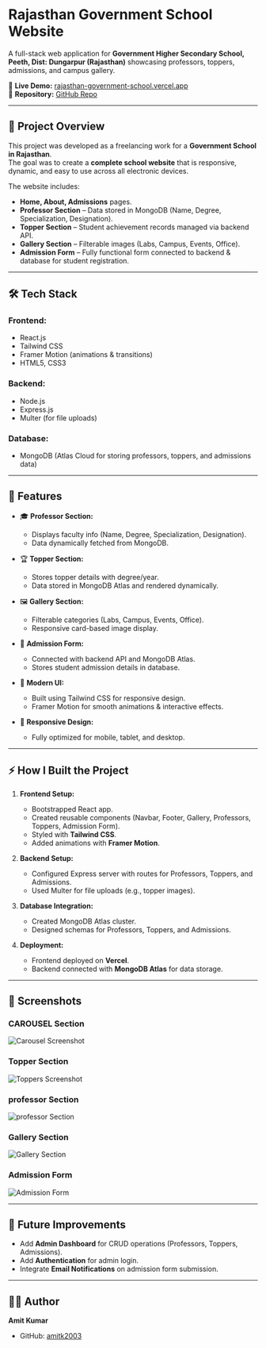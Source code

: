 # Rajasthan Government School Website  

A full-stack web application for **Government Higher Secondary School, Peeth, Dist: Dungarpur (Rajasthan)** showcasing professors, toppers, admissions, and campus gallery.  

🔗 **Live Demo:** [rajasthan-government-school.vercel.app](https://rajasthan-government-school.vercel.app/)  
📂 **Repository:** [GitHub Repo](https://github.com/amitk2003/Rajasthan-government-school)  

---

## 🚀 Project Overview  
This project was developed as a freelancing work for a **Government School in Rajasthan**.  
The goal was to create a **complete school website** that is responsive, dynamic, and easy to use across all electronic devices.  

The website includes:  
- **Home, About, Admissions** pages.  
- **Professor Section** – Data stored in MongoDB (Name, Degree, Specialization, Designation).  
- **Topper Section** – Student achievement records managed via backend API.  
- **Gallery Section** – Filterable images (Labs, Campus, Events, Office).  
- **Admission Form** – Fully functional form connected to backend & database for student registration.  

---

## 🛠️ Tech Stack  

### **Frontend:**  
- React.js  
- Tailwind CSS  
- Framer Motion (animations & transitions)  
- HTML5, CSS3  

### **Backend:**  
- Node.js  
- Express.js  
- Multer (for file uploads)  

### **Database:**  
- MongoDB (Atlas Cloud for storing professors, toppers, and admissions data)  

---

## 📂 Features  

- 🎓 **Professor Section:**  
  - Displays faculty info (Name, Degree, Specialization, Designation).  
  - Data dynamically fetched from MongoDB.  

- 🏆 **Topper Section:**  
  - Stores topper details with degree/year.  
  - Data stored in MongoDB Atlas and rendered dynamically.  

- 🖼️ **Gallery Section:**  
  - Filterable categories (Labs, Campus, Events, Office).  
  - Responsive card-based image display.  

- 📝 **Admission Form:**  
  - Connected with backend API and MongoDB Atlas.  
  - Stores student admission details in database.  

- 🎨 **Modern UI:**  
  - Built using Tailwind CSS for responsive design.  
  - Framer Motion for smooth animations & interactive effects.  

- 📱 **Responsive Design:**  
  - Fully optimized for mobile, tablet, and desktop.  

---

## ⚡ How I Built the Project  

1. **Frontend Setup:**  
   - Bootstrapped React app.  
   - Created reusable components (Navbar, Footer, Gallery, Professors, Toppers, Admission Form).  
   - Styled with **Tailwind CSS**.  
   - Added animations with **Framer Motion**.  

2. **Backend Setup:**  
   - Configured Express server with routes for Professors, Toppers, and Admissions.  
   - Used Multer for file uploads (e.g., topper images).  

3. **Database Integration:**  
   - Created MongoDB Atlas cluster.  
   - Designed schemas for Professors, Toppers, and Admissions.  

4. **Deployment:**  
   - Frontend deployed on **Vercel**.  
   - Backend connected with **MongoDB Atlas** for data storage.  

---

## 📸 Screenshots  

### CAROUSEL Section  
![Carousel Screenshot](./frontend/src/assets/carousel.png)
### Topper Section  
![Toppers Screenshot](./frontend/src/assets/topper.png)
### professor Section  
![professor Section](./frontend/src/assets/professor.png) 

### Gallery Section  
![Gallery Section](./frontend/src/assets/gallery.png)  

### Admission Form  
![Admission Form](./frontend/src/assets/admission.png)  

---

## 📌 Future Improvements  
- Add **Admin Dashboard** for CRUD operations (Professors, Toppers, Admissions).  
- Add **Authentication** for admin login.  
- Integrate **Email Notifications** on admission form submission.  

---

## 👨‍💻 Author  
**Amit Kumar**  
- GitHub: [amitk2003](https://github.com/amitk2003)  
